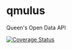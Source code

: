 # qmulus
Queen's Open Data API

[![Coverage Status](https://coveralls.io/repos/github/alexadusei/qmulus/badge.svg?t=xiGGrs)](https://coveralls.io/github/alexadusei/qmulus)
